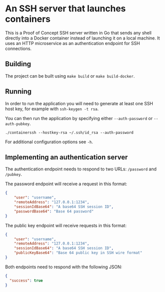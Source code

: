 # An SSH server that launches containers

This is a Proof of Concept SSH server written in Go that sends any shell directly into a Docker container instead
of launching it on a local machine. It uses an HTTP microservice as an authentication endpoint for SSH connections.

## Building

The project can be built using `make build` or `make build-docker`.

## Running

In order to run the application you will need to generate at least one SSH host key, for example with
`ssh-keygen -t rsa`.

You can then run the application by specifying either `--auth-password` or `--auth-pubkey`.

```
./containerssh --hostkey-rsa ~/.ssh/id_rsa --auth-password
```

For additional configuration options see `-h`.

## Implementing an authentication server

The authentication endpoint needs to respond to two URLs: `/password` and `/pubkey`.

The password endpoint will receive a request in this format:

```json
{
    "user": "username",
    "remoteAddress": "127.0.0.1:1234",
    "sessionIdBase64": "A base64 SSH session ID",
    "passwordBase64": "Base 64 password"
}
```

The public key endpoint will receive requests in this format:

```json
{
    "user": "username",
    "remoteAddress": "127.0.0.1:1234",
    "sessionIdBase64": "A base64 SSH session ID",
    "publicKeyBase64": "Base 64 public key in SSH wire format"
}
```

Both endpoints need to respond with the following JSON:

```json
{
  "success": true
}
```
